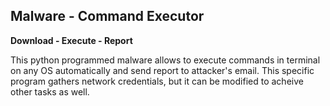 ## Malware - Command Executor

<strong>Download - Execute - Report</strong>

This python programmed malware allows to execute commands in terminal on any OS automatically and send report to attacker's email. This specific program gathers network credentials, but it can be modified to acheive other tasks as well.
